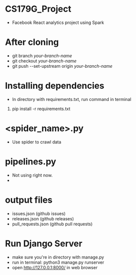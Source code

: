# CS179G_Project
- Facebook React analytics project using Spark

# After cloning
- git branch *your-branch-name*
- git checkout *your-branch-name*
- git push --set-upstream origin *your-branch-name*

# Installing dependencies
- In directory with requirements.txt, run command in terminal
1. pip install -r requirements.txt

# <spider_name>.py 
- Use spider to crawl data 

# pipelines.py 
- Not using right now. 
- 
# output files
- issues.json (github issues)
- releases.json (github releases)
- pull_requests.json (github pull requests)

# Run Django Server
- make sure you're in directory with manage.py
- run in terminal: python3 manage.py runserver
- open http://127.0.0.1:8000/ in web browser
